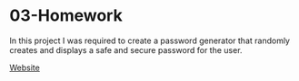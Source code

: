 # 03-Homework
In this project I was required to create a password generator that randomly creates and displays a safe and secure password for the user.

[Website](https://jerry-seinfeld.github.io/Week-3-Homework/)